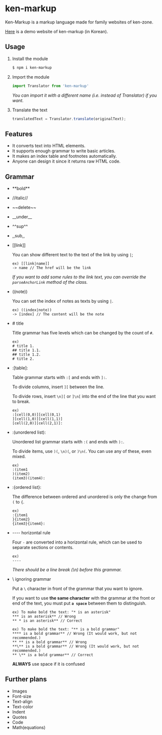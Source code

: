 # ken-markup

Ken-Markup is a markup language made for family websites of ken-zone.

[Here](https://ken-markup.vercel.app) is a demo website of ken-markup (in Korean).

## Usage 

1. Install the module 

    ```bash
    $ npm i ken-markup
    ```

1. Import the module 

    ```js
    import Translator from 'ken-markup'
    ```

    *You can import it with a different name (i.e. instead of Translator) if you want.*

1. Translate the text

    ```js
    translatedText = Translator.translate(originalText);
    ```

## Features

* It converts text into HTML elements.
* It supports enough grammar to write basic articles.
* It makes an index table and footnotes automatically.
* Anyone can design it since it returns raw HTML code.

## Grammar

* \*\*bold**
* \//italic//
* \~~delete~~
* \_\_under__
* ^^sup^^
* ,,sub,,

* \[\[link]]

    You can show different text to the text of the link by using `|`;

    ```
    ex) [[link|name]]
    -> name // The href will be the link
    ```

    *If you want to add some rules to the link text, you can override the `parseAnchorLink` method of the class.*

* \(\(note))

    You can set the index of notes as texts by using `|`.

    ```
    ex) ((index|note))
    -> [index] // The content will be the note
    ```

* \# title

    Title grammar has five levels which can be changed by the count of `#`.

    ```
    ex)
    # title 1.
    ## title 1.1.
    ## title 1.2.
    # title 2.
    ```

* :[table]:

    Table grammar starts with `:[` and ends with `]:`.

    To divide columns, insert `][` between the line.

    To divide rows, insert `\n][` or `]\n[` into the end of the line that you want to break.

    ```
    ex)
    :[cell(0,0)][cell(0,1)
    ][cell(1,0)][cell(1,1)]
    [cell(2,0)][cell(2,1)]:
    ```

* :(unordered list):

    Unordered list grammar starts with `:(` and ends with `):`.

    To divide items, use `)(`, `\n)(`, or `)\n(`. You can use any of these, even mixed.

    ```
    ex)
    :(item1
    )(item2)
    (item3)(item4):
    ```

* :{ordered list}:

    The difference between ordered and unordered is only the change from `(` to `{`.

    ```
    ex)
    :{item1
    }{item2}
    {item3}{item4}:
    ```

* ---- horizontal rule

    Four `-` are converted into a horizontal rule, which can be used to separate sections or contents.

    ```
    ex)
    ----
    ```
    *There should be a line break (\n) before this grammar.*

* \ ignoring grammar

    Put a `\` character in front of the grammar that you want to ignore.

    If you want to use **the same character** with the grammar at the front or end of the text, you must put **`a space`** between them to distinguish.

    ```
    ex) To make bold the text: "* is an asterisk"
    *** is an asterisk** // Wrong
    ** * is an asterisk** // Correct

    ex) To make bold the text: "** is a bold grammar"
    **** is a bold grammar** // Wrong (It would work, but not recommended.)
    ** ** is a bold grammar** // Wrong
    **\** is a bold grammar** // Wrong (It would work, but not recommended.)
    ** \** is a bold grammar** // Correct
    ```

    **ALWAYS** use space if it is confused

## Further plans

* Images
* Font-size
* Text-align
* Text-color
* Indent
* Quotes
* Code
* Math(equations)
